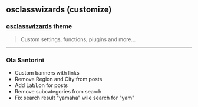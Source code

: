 ## osclasswizards (customize)
### [osclasswizards](https://forums.osclass.org/themes/osclasswizards-free-responsive-bootstrap-theme/) theme
> Custom settings, functions, plugins and more...

---

### Ola Santorini

- Custom banners with links  
- Remove Region and City from posts  
- Add Lat/Lon for posts  
- Remove subcategories from search  
- Fix search result "yamaha" wile search for "yam"
